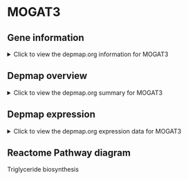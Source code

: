 <h1>MOGAT3</h1>

<h2>Gene information</h2>
<details>
  <summary>Click to view the depmap.org information for MOGAT3</summary>
  <iframe src="https://depmap.org/portal/gene/MOGAT3?tab=about" style="border:none;width:100%;height:800px"></iframe>
</details>

<h2>Depmap overview</h2>
<details>
  <summary>Click to view the depmap.org summary for MOGAT3</summary>
  <iframe src="https://depmap.org/portal/gene/MOGAT3?tab=overview" style="border:none;width:100%;height:800px"></iframe>
</details>

<h2>Depmap expression</h2>
<details>
  <summary>Click to view the depmap.org expression data for MOGAT3</summary>
  <iframe src="https://depmap.org/portal/gene/MOGAT3?tab=characterization" style="border:none;width:100%;height:800px"></iframe>
</details>



<h2>Reactome Pathway diagram</h2>
Triglyceride biosynthesis
<div id="diagramHolder"></div>

<script>
    //Creating the Reactome Diagram widget
    //Take into account a proxy needs to be set up in your server side pointing to www.reactome.org
    function onReactomeDiagramReady(){  //This function is automatically called when the widget code is ready to be used
        var diagram = Reactome.Diagram.create({
            "placeHolder" : "diagramHolder",
            "width" : 900,
            "height" : 500
        });

        //Initialising it to the "Hemostasis" pathway
        diagram.loadDiagram("R-HSA-75109");

        //Adding different listeners

        diagram.onDiagramLoaded(function (loaded) {
            console.info("Loaded ", loaded);
            diagram.flagItems("BAD");
	    diagram.flagItems("Q92934");
            if (loaded == "R-HSA-75109") diagram.selectItem("R-HSA-75109");
        });

     }
</script>




